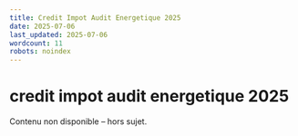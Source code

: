 ```yaml
---
title: Credit Impot Audit Energetique 2025
date: 2025-07-06
last_updated: 2025-07-06
wordcount: 11
robots: noindex
---
```


# credit impot audit energetique 2025

Contenu non disponible – hors sujet.